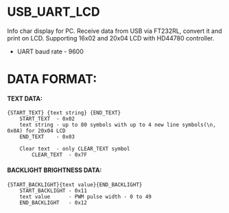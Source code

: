 # USB_UART_LCD
Info char display for PC. Receive data from USB via FT232RL, convert it and print on LCD. Supporting 16x02 and 20x04 LCD with HD44780 controller.

- UART baud rate - 9600

# DATA FORMAT:
#### TEXT DATA:
	{START_TEXT} {text string} {END_TEXT}
		START_TEXT  - 0x02
		text string - up to 80 symbols with up to 4 new line symbols(\n, 0x0A) for 20x04 LCD
		END_TEXT    - 0x03

		Clear text	- only CLEAR_TEXT symbol
			CLEAR_TEXT	- 0x7F

#### BACKLIGHT BRIGHTNESS DATA:
	{START_BACKLIGHT}{text value}{END_BACKLIGHT}
		START_BACKLIGHT - 0x11
		text value      - PWM pulse width - 0 to 49
		END_BACKLIGHT   - 0x12

